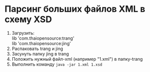# Парсинг больших файлов XML в схему XSD
1. Загрузить:  
lib 'com.thaiopensource:trang'  
lib 'com.thaiopensource:jing'
2. Распаковать trang и jing
3. Засунуть папку jing в trang
4. Положить нужный файл-xml (например "1.xml") в папку-trang
5. Выполнить команду `java -jar 1.xml 1.xsd`